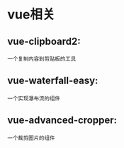 # vue相关
## vue-clipboard2:
    一个复制内容到剪贴板的工具
## vue-waterfall-easy:
    一个实现瀑布流的组件
## vue-advanced-cropper:
    一个裁剪图片的组件    
